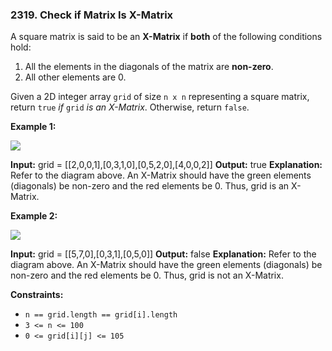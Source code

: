 ### 2319\. Check if Matrix Is X-Matrix

A square matrix is said to be an **X-Matrix** if **both** of the following conditions hold:

1.  All the elements in the diagonals of the matrix are **non-zero**.
2.  All other elements are 0.

Given a 2D integer array `grid` of size `n x n` representing a square matrix, return `true` _if_ `grid` _is an X-Matrix_. Otherwise, return `false`.

**Example 1:**

![](https://assets.leetcode.com/uploads/2022/05/03/ex1.jpg)

**Input:** grid = \[\[2,0,0,1\],\[0,3,1,0\],\[0,5,2,0\],\[4,0,0,2\]\]
**Output:** true
**Explanation:** Refer to the diagram above. 
An X-Matrix should have the green elements (diagonals) be non-zero and the red elements be 0.
Thus, grid is an X-Matrix.

**Example 2:**

![](https://assets.leetcode.com/uploads/2022/05/03/ex2.jpg)

**Input:** grid = \[\[5,7,0\],\[0,3,1\],\[0,5,0\]\]
**Output:** false
**Explanation:** Refer to the diagram above.
An X-Matrix should have the green elements (diagonals) be non-zero and the red elements be 0.
Thus, grid is not an X-Matrix.

**Constraints:**

*   `n == grid.length == grid[i].length`
*   `3 <= n <= 100`
*   `0 <= grid[i][j] <= 105`
